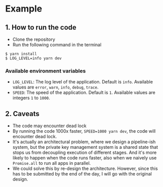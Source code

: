 # Example

## 1. How to run the code
- Clone the repository
- Run the following command in the terminal
```
$ yarn install
$ LOG_LEVEL=info yarn dev
```

### Available environment variables
- `LOG_LEVEL`: The log level of the application. Default is `info`. Available values are `error`, `warn`, `info`, `debug`, `trace`.
- `SPEED`: The speed of the application. Default is `1`. Available values are integers `1` to `1000`.


## 2. Caveats
- The code may encounter dead lock
- By running the code 1000x faster, `SPEED=1000 yarn dev`, the code will encounter dead lock.
- It's actually an architectural problem, where we design a pipeline-ish system, but the private key management system is a shared state that stops us from decoupling execution of different stages. And it's more likely to happen when the code runs faster, also when we naively use `Promise.all` to run all apps in parallel.
- We could solve this by re-design the architecture. However, since this has to be submitted by the end of the day, I will go with the original design.
